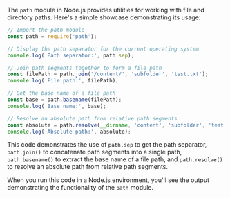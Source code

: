 The `path` module in Node.js provides utilities for working with file and directory paths. Here's a simple showcase demonstrating its usage:

```javascript
// Import the path module
const path = require('path');

// Display the path separator for the current operating system
console.log('Path separator:', path.sep);

// Join path segments together to form a file path
const filePath = path.join('/content/', 'subfolder', 'test.txt');
console.log('File path:', filePath);

// Get the base name of a file path
const base = path.basename(filePath);
console.log('Base name:', base);

// Resolve an absolute path from relative path segments
const absolute = path.resolve(__dirname, 'content', 'subfolder', 'test.txt');
console.log('Absolute path:', absolute);
```

This code demonstrates the use of `path.sep` to get the path separator, `path.join()` to concatenate path segments into a single path, `path.basename()` to extract the base name of a file path, and `path.resolve()` to resolve an absolute path from relative path segments.

When you run this code in a Node.js environment, you'll see the output demonstrating the functionality of the `path` module.